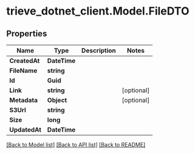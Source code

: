 # trieve_dotnet_client.Model.FileDTO

## Properties

Name | Type | Description | Notes
------------ | ------------- | ------------- | -------------
**CreatedAt** | **DateTime** |  | 
**FileName** | **string** |  | 
**Id** | **Guid** |  | 
**Link** | **string** |  | [optional] 
**Metadata** | **Object** |  | [optional] 
**S3Url** | **string** |  | 
**Size** | **long** |  | 
**UpdatedAt** | **DateTime** |  | 

[[Back to Model list]](../README.md#documentation-for-models) [[Back to API list]](../README.md#documentation-for-api-endpoints) [[Back to README]](../README.md)

